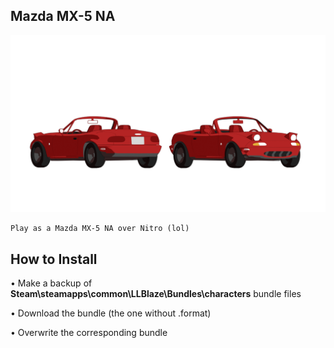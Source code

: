 ## Mazda MX-5 NA
![](Workfiles/Render.png)

	Play as a Mazda MX-5 NA over Nitro (lol)

	
## How to Install
• Make a backup of **Steam\steamapps\common\LLBlaze\Bundles\characters** bundle files

• Download the bundle (the one without .format)

• Overwrite the corresponding bundle
